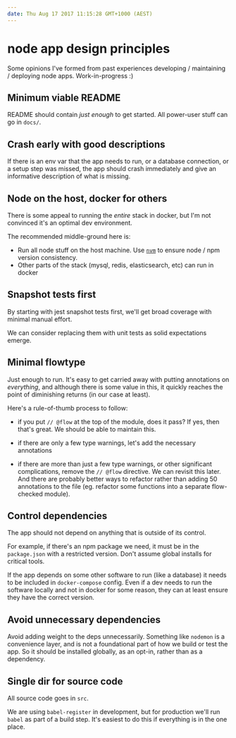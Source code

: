 ```yaml
---
date: Thu Aug 17 2017 11:15:28 GMT+1000 (AEST)
---
```


# node app design principles

Some opinions I've formed from past experiences developing / maintaining / deploying node apps. Work-in-progress :)

## Minimum viable README

README should contain _just enough_ to get started. All power-user stuff can go in `docs/`.

## Crash early with good descriptions

If there is an env var that the app needs to run, or a database connection, or a setup step was missed, the app should crash immediately and give an informative description of what is missing.

## Node on the host, docker for others

There is some appeal to running the _entire_ stack in docker, but I'm not convinced it's an optimal dev environment. 

The recommended middle-ground here is:

- Run all node stuff on the host machine. Use [`nvm`](https://github.com/creationix/nvm) to ensure node / npm version consistency.
- Other parts of the stack (mysql, redis, elasticsearch, etc) can run in docker

## Snapshot tests first

By starting with jest snapshot tests first, we'll get broad coverage with minimal manual effort.

We can consider replacing them with unit tests as solid expectations emerge.

## Minimal flowtype

Just enough to run. It's easy to get carried away with putting annotations on _everything_, and although there is some value in this, it quickly reaches the point of diminishing returns (in our case at least).

Here's a rule-of-thumb process to follow:

- if you put `// @flow` at the top of the module, does it pass? If yes, then that's great. We should be able to maintain this.

- if there are only a few type warnings, let's add the necessary annotations

- if there are more than just a few type warnings, or other significant complications, remove the `// @flow` directive. We can revisit this later. And there are probably better ways to refactor rather than adding 50 annotations to the file (eg. refactor some functions into a separate flow-checked module).

## Control dependencies

The app should not depend on anything that is outside of its control. 

For example, if there's an npm package we need, it must be in the `package.json` with a restricted version. Don't assume global installs for critical tools.

If the app depends on some other software to run (like a database) it needs to be included in `docker-compose` config. Even if a dev needs to run the software locally and not in docker for some reason, they can at least ensure they have the correct version.

## Avoid unnecessary dependencies

Avoid adding weight to the deps unnecessarily. Something like `nodemon` is a convenience layer, and is not a foundational part of how we build or test the app. So it should be installed globally, as an opt-in, rather than as a dependency.

## Single dir for source code

All source code goes in `src`. 

We are using `babel-register` in development, but for production we'll run `babel` as part of a build step. It's easiest to do this if everything is in the one place.

